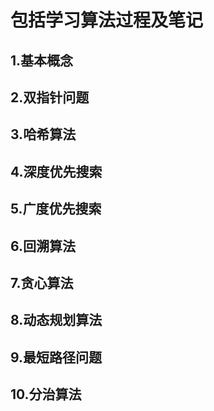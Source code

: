 # 包括学习算法过程及笔记

## 1.基本概念
## 2.双指针问题
## 3.哈希算法
## 4.深度优先搜索
## 5.广度优先搜索
## 6.回溯算法
## 7.贪心算法
## 8.动态规划算法
## 9.最短路径问题
## 10.分治算法